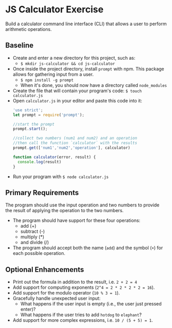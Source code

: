 # JS Calculator Exercise
Build a calculator command line interface (CLI) that allows a user to perform arithmetic operations.

## Baseline
- Create and enter a new directory for this project, such as:
  + `$ mkdir js-calculator && cd js-calculator`
- Once inside the project directory, install `prompt` with npm. This package allows for gathering input from a user.
  + `$ npm install -g prompt`
  + When it's done, you should now have a directory called `node_modules`
- Create the file that will contain your program's code: `$ touch calculator.js`
- Open `calculator.js` in your editor and paste this code into it:
  ```javascript
  'use strict';
  let prompt = require('prompt');

  //start the prompt
  prompt.start();

  //collect two numbers (num1 and num2) and an operation
  //then call the function `calculator` with the results
  prompt.get(['num1','num2','operation'], calculator)

  function calculator(error, result) {
    console.log(result)
  }
  ```
- Run your program with `$ node calculator.js`

## Primary Requirements
The program should use the input operation and two numbers to provide the result of applying the operation to the two numbers.

- The program should have support for these four operations:
    - add (+)
    - subtract (-)
    - multiply (\*)
    - and divide (/)
- The program should accept both the name (`add`) and the symbol (`+`) for each possible operation.

## Optional Enhancements
- Print out the formula in addition to the result, i.e. `2 + 2 = 4`
- Add support for computing exponents (`2^4 = 2 * 2 * 2 * 2 = 16`).
- Add support for the modulo operator (`10 % 3 = 1`).
- Gracefully handle unexpected user input:
  - What happens if the user input is empty (i.e., the user just pressed enter)?
  - What happens if the user tries to add `hotdog` to `elephant`?
- Add support for more complex expressions, i.e. `10 / (5 + 5) = 1`.
